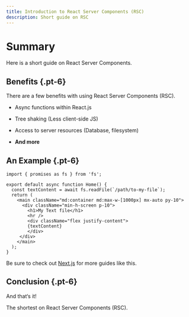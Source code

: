 ```yaml
---
title: Introduction to React Server Components (RSC)
description: Short guide on RSC 
---
```


# Summary 

Here is a short guide on React Server Components.

## Benefits {.pt-6}

There are a few benefits with using React Server Components (RSC).

- Async functions within React.js 

- Tree shaking (Less client-side JS)

- Access to server resources (Database, filesystem)

- **And more**

## An Example {.pt-6}

```tsx
import { promises as fs } from 'fs';

export default async function Home() {
  const textContent = await fs.readFile(`/path/to-my-file`);
  return (
    <main className="md:container md:max-w-[1000px] mx-auto py-10">
      <div className="min-h-screen p-10">
        <h1>My Text file</h1>
        <hr />
        <div className="flex justify-content">
        {textContent}
        </div>
     </div>
    </main>
  );
}
```

Be sure to check out [Next.js](https://nextjs.org/docs) for more guides like this.

## Conclusion {.pt-6}

And that‘s it!

The shortest on React Server Components (RSC).
